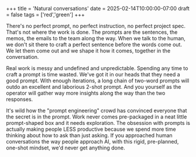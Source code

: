 +++
title = 'Natural conversations'
date = 2025-02-14T10:00:00-07:00
draft = false
tags = ['red','green']
+++

There's no perfect prompt, no perfect instruction, no perfect project spec. That's not where the work is done. The prompts are the sentences, the memos, the emails to the team along the way. When we talk to the human, we don't sit there to craft a perfect sentence before the words come out. We let them come out and we shape it how it comes, together in the conversation.

Real work is messy and undefined and unpredictable. Spending any time to craft a prompt is time wasted. We've got it in our heads that they need a good prompt. With enough iterations, a long chain of two-word prompts will outdo an excellent and laborious 2-shot prompt. And you yourself as the operator will gather way more insights along the way than the two responses.

It's wild how the "prompt engineering" crowd has convinced everyone that the secret is in the prompt. Work never comes pre-packaged in a neat little prompt-shaped box and it needs exploration. The obsession with prompts is actually making people LESS productive because we spend more time thinking about how to ask than just asking. If you approached human conversations the way people approach AI, with this rigid, pre-planned, one-shot mindset, we'd never get anything done.
